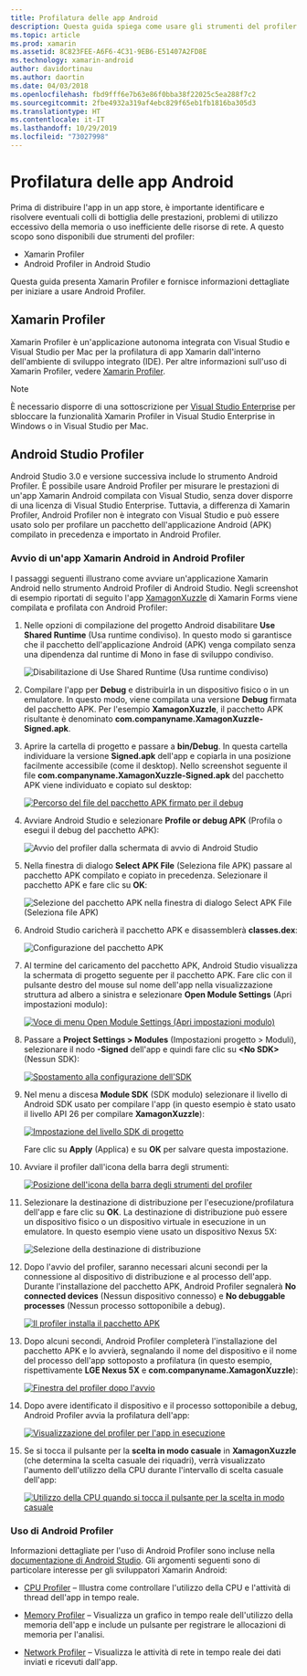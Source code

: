 ```yaml
---
title: Profilatura delle app Android
description: Questa guida spiega come usare gli strumenti del profiler per esaminare le prestazioni e l'utilizzo della memoria di un'app Android.
ms.topic: article
ms.prod: xamarin
ms.assetid: 8C823FEE-A6F6-4C31-9EB6-E51407A2FD8E
ms.technology: xamarin-android
author: davidortinau
ms.author: daortin
ms.date: 04/03/2018
ms.openlocfilehash: fbd9fff6e7b63e86f0bba38f22025c5ea288f7c2
ms.sourcegitcommit: 2fbe4932a319af4ebc829f65eb1fb1816ba305d3
ms.translationtype: HT
ms.contentlocale: it-IT
ms.lasthandoff: 10/29/2019
ms.locfileid: "73027998"
---
```

# <a name="profiling-android-apps"></a>Profilatura delle app Android

Prima di distribuire l'app in un app store, è importante identificare e risolvere eventuali colli di bottiglia delle prestazioni, problemi di utilizzo eccessivo della memoria o uso inefficiente delle risorse di rete. A questo scopo sono disponibili due strumenti del profiler:

- Xamarin Profiler 
- Android Profiler in Android Studio

Questa guida presenta Xamarin Profiler e fornisce informazioni dettagliate per iniziare a usare Android Profiler.

## <a name="xamarin-profiler"></a>Xamarin Profiler

Xamarin Profiler è un'applicazione autonoma integrata con Visual Studio e Visual Studio per Mac per la profilatura di app Xamarin dall'interno dell'ambiente di sviluppo integrato (IDE). Per altre informazioni sull'uso di Xamarin Profiler, vedere [Xamarin Profiler](~/tools/profiler/index.md).

> [!NOTE]
> È necessario disporre di una sottoscrizione per [Visual Studio Enterprise](https://visualstudio.microsoft.com/vs/compare/) per sbloccare la funzionalità Xamarin Profiler in Visual Studio Enterprise in Windows o in Visual Studio per Mac.

## <a name="android-studio-profiler"></a>Android Studio Profiler

Android Studio 3.0 e versione successiva include lo strumento Android Profiler. È possibile usare Android Profiler per misurare le prestazioni di un'app Xamarin Android compilata con Visual Studio, senza dover disporre di una licenza di Visual Studio Enterprise. Tuttavia, a differenza di Xamarin Profiler, Android Profiler non è integrato con Visual Studio e può essere usato solo per profilare un pacchetto dell'applicazione Android (APK) compilato in precedenza e importato in Android Profiler.

### <a name="launching-a-xamarin-android-app-in-android-profiler"></a>Avvio di un'app Xamarin Android in Android Profiler

I passaggi seguenti illustrano come avviare un'applicazione Xamarin Android nello strumento Android Profiler di Android Studio. Negli screenshot di esempio riportati di seguito l'app [XamagonXuzzle](https://docs.microsoft.com/samples/xamarin/mobile-samples/liveplayer-xamagonxuzzlelp/) di Xamarin Forms viene compilata e profilata con Android Profiler:

1. Nelle opzioni di compilazione del progetto Android disabilitare **Use Shared Runtime** (Usa runtime condiviso). In questo modo si garantisce che il pacchetto dell'applicazione Android (APK) venga compilato senza una dipendenza dal runtime di Mono in fase di sviluppo condiviso.

    ![Disabilitazione di Use Shared Runtime (Usa runtime condiviso)](profiling-images/vswin/01-turn-off-shared-runtime.png)

2. Compilare l'app per **Debug** e distribuirla in un dispositivo fisico o in un emulatore. In questo modo, viene compilata una versione **Debug** firmata del pacchetto APK.
    Per l'esempio **XamagonXuzzle**, il pacchetto APK risultante è denominato **com.companyname.XamagonXuzzle-Signed.apk**.

3. Aprire la cartella di progetto e passare a **bin/Debug**. In questa cartella individuare la versione **Signed.apk** dell'app e copiarla in una posizione facilmente accessibile (come il desktop). Nello screenshot seguente il file **com.companyname.XamagonXuzzle-Signed.apk** del pacchetto APK viene individuato e copiato sul desktop:

    [![Percorso del file del pacchetto APK firmato per il debug](profiling-images/vswin/02-locating-the-debug-apk-sml.png)](profiling-images/vswin/02-locating-the-debug-apk.png#lightbox)

4. Avviare Android Studio e selezionare **Profile or debug APK** (Profila o esegui il debug del pacchetto APK):

    ![Avvio del profiler dalla schermata di avvio di Android Studio](profiling-images/vswin/03-android-studio.png)

5. Nella finestra di dialogo **Select APK File** (Seleziona file APK) passare al pacchetto APK compilato e copiato in precedenza. Selezionare il pacchetto APK e fare clic su **OK**: 
    
    ![Selezione del pacchetto APK nella finestra di dialogo Select APK File (Seleziona file APK)](profiling-images/vswin/04-select-apk-dialog.png)

6. Android Studio caricherà il pacchetto APK e disassemblerà **classes.dex**:

    ![Configurazione del pacchetto APK](profiling-images/vswin/05-setting-up-the-apk.png)

7. Al termine del caricamento del pacchetto APK, Android Studio visualizza la schermata di progetto seguente per il pacchetto APK. Fare clic con il pulsante destro del mouse sul nome dell'app nella visualizzazione struttura ad albero a sinistra e selezionare **Open Module Settings** (Apri impostazioni modulo):

    [![Voce di menu Open Module Settings (Apri impostazioni modulo)](profiling-images/vswin/06-open-module-settings-sml.png)](profiling-images/vswin/06-open-module-settings.png#lightbox)

8. Passare a **Project Settings > Modules** (Impostazioni progetto > Moduli), selezionare il nodo **-Signed** dell'app e quindi fare clic su **&lt;No SDK&gt;** (Nessun SDK):

    [![Spostamento alla configurazione dell'SDK](profiling-images/vswin/07-project-settings-modules-sml.png)](profiling-images/vswin/07-project-settings-modules.png#lightbox)

9. Nel menu a discesa **Module SDK** (SDK modulo) selezionare il livello di Android SDK usato per compilare l'app (in questo esempio è stato usato il livello API 26 per compilare **XamagonXuzzle**):

    [![Impostazione del livello SDK di progetto](profiling-images/vswin/08-project-sdk-level-sml.png)](profiling-images/vswin/08-project-sdk-level.png#lightbox)

    Fare clic su **Apply** (Applica) e su **OK** per salvare questa impostazione.

10. Avviare il profiler dall'icona della barra degli strumenti:

    [![Posizione dell'icona della barra degli strumenti del profiler](profiling-images/vswin/09-launch-profiler-sml.png)](profiling-images/vswin/09-launch-profiler.png#lightbox)

11. Selezionare la destinazione di distribuzione per l'esecuzione/profilatura dell'app e fare clic su **OK**. La destinazione di distribuzione può essere un dispositivo fisico o un dispositivo virtuale in esecuzione in un emulatore. In questo esempio viene usato un dispositivo Nexus 5X:

    ![Selezione della destinazione di distribuzione](profiling-images/vswin/10-select-deployment-target.png)

12. Dopo l'avvio del profiler, saranno necessari alcuni secondi per la connessione al dispositivo di distribuzione e al processo dell'app. Durante l'installazione del pacchetto APK, Android Profiler segnalerà **No connected devices** (Nessun dispositivo connesso) e **No debuggable processes** (Nessun processo sottoponibile a debug).

    [![Il profiler installa il pacchetto APK](profiling-images/vswin/11-no-connected-devices-sml.png)](profiling-images/vswin/11-no-connected-devices.png#lightbox)

13. Dopo alcuni secondi, Android Profiler completerà l'installazione del pacchetto APK e lo avvierà, segnalando il nome del dispositivo e il nome del processo dell'app sottoposto a profilatura (in questo esempio, rispettivamente **LGE Nexus 5X** e  **com.companyname.XamagonXuzzle**):

    [![Finestra del profiler dopo l'avvio](profiling-images/vswin/12-profiler-starts-sml.png)](profiling-images/vswin/12-profiler-starts.png#lightbox)

14. Dopo avere identificato il dispositivo e il processo sottoponibile a debug, Android Profiler avvia la profilatura dell'app:

    [![Visualizzazione del profiler per l'app in esecuzione](profiling-images/vswin/13-profiler-running-sml.png)](profiling-images/vswin/13-profiler-running.png#lightbox)

15. Se si tocca il pulsante per la **scelta in modo casuale** in **XamagonXuzzle** (che determina la scelta casuale dei riquadri), verrà visualizzato l'aumento dell'utilizzo della CPU durante l'intervallo di scelta casuale dell'app:

    [![Utilizzo della CPU quando si tocca il pulsante per la scelta in modo casuale](profiling-images/vswin/14-tap-randomize-sml.png)](profiling-images/vswin/14-tap-randomize.png#lightbox)

### <a name="using-the-android-profiler"></a>Uso di Android Profiler

Informazioni dettagliate per l'uso di Android Profiler sono incluse nella [documentazione di Android Studio](https://developer.android.com/studio/profile/android-profiler.html).
Gli argomenti seguenti sono di particolare interesse per gli sviluppatori Xamarin Android:

- [CPU Profiler](https://developer.android.com/studio/profile/cpu-profiler.html) &ndash; Illustra come controllare l'utilizzo della CPU e l'attività di thread dell'app in tempo reale.

- [Memory Profiler](https://developer.android.com/studio/profile/memory-profiler.html) &ndash; Visualizza un grafico in tempo reale dell'utilizzo della memoria dell'app e include un pulsante per registrare le allocazioni di memoria per l'analisi.

- [Network Profiler](https://developer.android.com/studio/profile/network-profiler.html) &ndash; Visualizza le attività di rete in tempo reale dei dati inviati e ricevuti dall'app.
